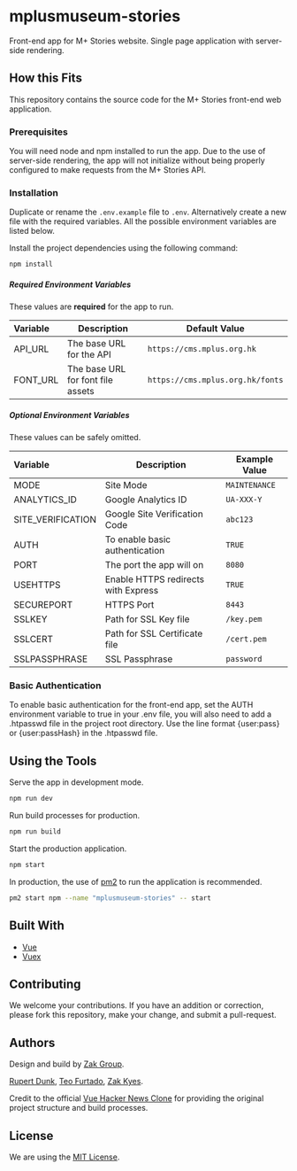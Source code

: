 # mplusmuseum-stories

Front-end app for M+ Stories website. Single page application with server-side rendering.

## How this Fits

This repository contains the source code for the M+ Stories front-end web application.

### Prerequisites

You will need node and npm installed to run the app. Due to the use of server-side rendering, the app will not initialize without being properly configured to make requests from the M+ Stories API.

### Installation

Duplicate or rename the `.env.example` file to `.env`. Alternatively create a new file with the required variables. All the possible environment variables are listed below.

Install the project dependencies using the following command:
``` bash
npm install
```

##### Required Environment Variables

These values are **required** for the app to run.

|Variable|Description|Default Value|
|:---|---|---|
|API_URL|The base URL for the API|`https://cms.mplus.org.hk`|
|FONT_URL|The base URL for font file assets|`https://cms.mplus.org.hk/fonts`|

##### Optional Environment Variables

These values can be safely omitted.

|Variable|Description|Example Value|
|:---|---|---|
|MODE|Site Mode|`MAINTENANCE`|
|ANALYTICS_ID|Google Analytics ID|`UA-XXX-Y`|
|SITE_VERIFICATION|Google Site Verification Code|`abc123`|
|AUTH|To enable basic authentication|`TRUE`|
|PORT|The port the app will on|`8080`|
|USEHTTPS|Enable HTTPS redirects with Express|`TRUE`|
|SECUREPORT|HTTPS Port|`8443`|
|SSLKEY|Path for SSL Key file|`/key.pem`|
|SSLCERT|Path for SSL Certificate file|`/cert.pem`|
|SSLPASSPHRASE|SSL Passphrase|`password`

### Basic Authentication

To enable basic authentication for the front-end app, set the AUTH environment variable to true in your .env file, you will also need to add a .htpasswd file in the project root directory. Use the line format {user:pass} or {user:passHash} in the .htpasswd file.

## Using the Tools

Serve the app in development mode.
``` bash
npm run dev 
```

Run build processes for production.
``` bash
npm run build
```

Start the production application.
``` bash
npm start
```

In production, the use of [pm2](http://pm2.keymetrics.io/) to run the application is recommended.
``` bash
pm2 start npm --name "mplusmuseum-stories" -- start
```

## Built With

* [Vue](https://github.com/vuejs/vue)
* [Vuex](https://github.com/vuejs/vuex)

## Contributing

We welcome your contributions. If you have an addition or correction, please fork this repository, make your change, and submit a pull-request.

## Authors

Design and build by [Zak Group](https://www.zakgroup.co.uk/).

[Rupert Dunk](https://rupertdunk.com/), [Teo Furtado](https://teofurtado.com/), [Zak Kyes](https://www.zakgroup.co.uk/office/zak-kyes).

Credit to the official [Vue Hacker News Clone](https://github.com/vuejs/vue-hackernews-2.0/) for providing the original project structure and build processes.

## License

We are using the [MIT License](LICENSE).
